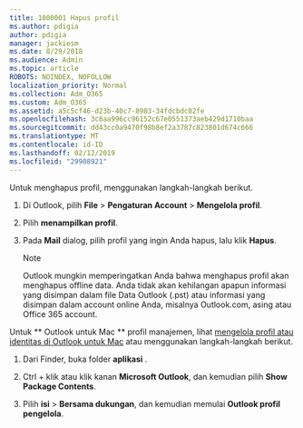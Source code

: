 ```yaml
---
title: 1800001 Hapus profil
ms.author: pdigia
author: pdigia
manager: jackiesm
ms.date: 8/29/2018
ms.audience: Admin
ms.topic: article
ROBOTS: NOINDEX, NOFOLLOW
localization_priority: Normal
ms.collection: Adm_O365
ms.custom: Adm_O365
ms.assetid: a5c5cf46-d23b-40c7-8983-34fdcbdc02fe
ms.openlocfilehash: 3c8aa996cc96152c67e0551373aeb429d1710baa
ms.sourcegitcommit: dd43cc0a9470f98b8ef2a3787c823801d674c666
ms.translationtype: MT
ms.contentlocale: id-ID
ms.lasthandoff: 02/12/2019
ms.locfileid: "29908921"
---
```

Untuk menghapus profil, menggunakan langkah-langkah berikut.
  
1. Di Outlook, pilih **File** \> **Pengaturan Account** \> **Mengelola profil**.
    
2. Pilih **menampilkan profil**.
    
3. Pada **Mail** dialog, pilih profil yang ingin Anda hapus, lalu klik **Hapus**.
    
    > [!NOTE]
    > Outlook mungkin memperingatkan Anda bahwa menghapus profil akan menghapus offline data. Anda tidak akan kehilangan apapun informasi yang disimpan dalam file Data Outlook (.pst) atau informasi yang disimpan dalam account online Anda, misalnya Outlook.com, asing atau Office 365 account. 
  
Untuk ** Outlook untuk Mac ** profil manajemen, lihat [mengelola profil atau identitas di Outlook untuk Mac](https://support.office.com/article/fed2a955-74df-4a24-bef6-78a426958c4c.aspx) atau menggunakan langkah-langkah berikut. 
  
1. Dari Finder, buka folder **aplikasi** . 
    
2. Ctrl + klik atau klik kanan **Microsoft Outlook**, dan kemudian pilih **Show Package Contents**.
    
3. Pilih **isi** \> **Bersama dukungan**, dan kemudian memulai **Outlook profil pengelola**.
    

